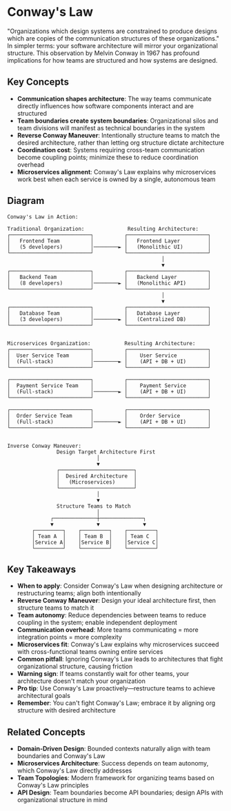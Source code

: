 # Conway's Law

"Organizations which design systems are constrained to produce designs which are copies of the communication structures of these organizations." In simpler terms: your software architecture will mirror your organizational structure. This observation by Melvin Conway in 1967 has profound implications for how teams are structured and how systems are designed.

## Key Concepts

- **Communication shapes architecture**: The way teams communicate directly influences how software components interact and are structured
- **Team boundaries create system boundaries**: Organizational silos and team divisions will manifest as technical boundaries in the system
- **Reverse Conway Maneuver**: Intentionally structure teams to match the desired architecture, rather than letting org structure dictate architecture
- **Coordination cost**: Systems requiring cross-team communication become coupling points; minimize these to reduce coordination overhead
- **Microservices alignment**: Conway's Law explains why microservices work best when each service is owned by a single, autonomous team

## Diagram

```
Conway's Law in Action:

Traditional Organization:              Resulting Architecture:
┌──────────────────────────┐          ┌──────────────────────────┐
│   Frontend Team          │          │   Frontend Layer         │
│   (5 developers)         │────────► │   (Monolithic UI)        │
└──────────────────────────┘          └──────────────────────────┘
                                                  │
                                                  ▼
┌──────────────────────────┐          ┌──────────────────────────┐
│   Backend Team           │          │   Backend Layer          │
│   (8 developers)         │────────► │   (Monolithic API)       │
└──────────────────────────┘          └──────────────────────────┘
                                                  │
                                                  ▼
┌──────────────────────────┐          ┌──────────────────────────┐
│   Database Team          │          │   Database Layer         │
│   (3 developers)         │────────► │   (Centralized DB)       │
└──────────────────────────┘          └──────────────────────────┘


Microservices Organization:           Resulting Architecture:
┌──────────────────────────┐          ┌──────────────────────────┐
│  User Service Team       │          │    User Service          │
│  (Full-stack)            │────────► │    (API + DB + UI)       │
└──────────────────────────┘          └──────────────────────────┘

┌──────────────────────────┐          ┌──────────────────────────┐
│  Payment Service Team    │          │    Payment Service       │
│  (Full-stack)            │────────► │    (API + DB + UI)       │
└──────────────────────────┘          └──────────────────────────┘

┌──────────────────────────┐          ┌──────────────────────────┐
│  Order Service Team      │          │    Order Service         │
│  (Full-stack)            │────────► │    (API + DB + UI)       │
└──────────────────────────┘          └──────────────────────────┘


Inverse Conway Maneuver:
                Design Target Architecture First
                             │
                             ▼
                ┌────────────────────────┐
                │  Desired Architecture  │
                │   (Microservices)      │
                └────────────────────────┘
                             │
                             ▼
                Structure Teams to Match
                             │
              ┌──────────────┼──────────────┐
              ▼              ▼              ▼
        ┌─────────┐    ┌─────────┐    ┌─────────┐
        │ Team A  │    │ Team B  │    │ Team C  │
        │Service A│    │Service B│    │Service C│
        └─────────┘    └─────────┘    └─────────┘
```

## Key Takeaways

- **When to apply**: Consider Conway's Law when designing architecture or restructuring teams; align both intentionally
- **Reverse Conway Maneuver**: Design your ideal architecture first, then structure teams to match it
- **Team autonomy**: Reduce dependencies between teams to reduce coupling in the system; enable independent deployment
- **Communication overhead**: More teams communicating = more integration points = more complexity
- **Microservices fit**: Conway's Law explains why microservices succeed with cross-functional teams owning entire services
- **Common pitfall**: Ignoring Conway's Law leads to architectures that fight organizational structure, causing friction
- **Warning sign**: If teams constantly wait for other teams, your architecture doesn't match your organization
- **Pro tip**: Use Conway's Law proactively—restructure teams to achieve architectural goals
- **Remember**: You can't fight Conway's Law; embrace it by aligning org structure with desired architecture

## Related Concepts

- **Domain-Driven Design**: Bounded contexts naturally align with team boundaries and Conway's Law
- **Microservices Architecture**: Success depends on team autonomy, which Conway's Law directly addresses
- **Team Topologies**: Modern framework for organizing teams based on Conway's Law principles
- **API Design**: Team boundaries become API boundaries; design APIs with organizational structure in mind

